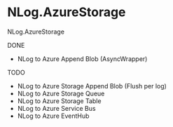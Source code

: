 # NLog.AzureStorage


NLog.AzureStorage


DONE

- NLog to Azure Append Blob (AsyncWrapper)

TODO

- NLog to Azure Storage Append Blob (Flush per log)
- NLog to Azure Storage Queue
- NLog to Azure Storage Table
- NLog to Azure Service Bus
- NLog to Azure EventHub